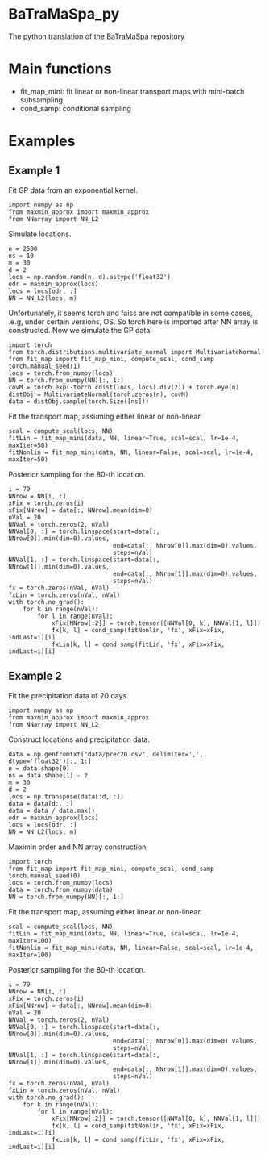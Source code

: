# BaTraMaSpa_py
The python translation of the BaTraMaSpa repository


# Main functions

* fit_map_mini: fit linear or non-linear transport maps with mini-batch subsampling
* cond_samp: conditional sampling 

# Examples

## Example 1

Fit GP data from an exponential kernel.
```
import numpy as np
from maxmin_approx import maxmin_approx
from NNarray import NN_L2
```

Simulate locations.
```
n = 2500
ns = 10
m = 30
d = 2
locs = np.random.rand(n, d).astype('float32')
odr = maxmin_approx(locs)
locs = locs[odr, :]
NN = NN_L2(locs, m)
```

Unfortunately, it seems torch and faiss are not compatible in some cases, .e.g, under certain versions, OS. So torch here is imported after NN array is constructed. Now we simulate the GP data.
```
import torch
from torch.distributions.multivariate_normal import MultivariateNormal
from fit_map import fit_map_mini, compute_scal, cond_samp
torch.manual_seed(1)
locs = torch.from_numpy(locs)
NN = torch.from_numpy(NN)[:, 1:]
covM = torch.exp(-torch.cdist(locs, locs).div(2)) + torch.eye(n)
distObj = MultivariateNormal(torch.zeros(n), covM)
data = distObj.sample(torch.Size([ns]))
```

Fit the transport map, assuming either linear or non-linear.
```
scal = compute_scal(locs, NN)
fitLin = fit_map_mini(data, NN, linear=True, scal=scal, lr=1e-4, maxIter=50)
fitNonlin = fit_map_mini(data, NN, linear=False, scal=scal, lr=1e-4, maxIter=50)
```

Posterior sampling for the 80-th location.
```
i = 79
NNrow = NN[i, :]
xFix = torch.zeros(i)
xFix[NNrow] = data[:, NNrow].mean(dim=0)
nVal = 20
NNVal = torch.zeros(2, nVal)
NNVal[0, :] = torch.linspace(start=data[:, NNrow[0]].min(dim=0).values,
                             end=data[:, NNrow[0]].max(dim=0).values,
                             steps=nVal)
NNVal[1, :] = torch.linspace(start=data[:, NNrow[1]].min(dim=0).values,
                             end=data[:, NNrow[1]].max(dim=0).values,
                             steps=nVal)
fx = torch.zeros(nVal, nVal)
fxLin = torch.zeros(nVal, nVal)
with torch.no_grad():
    for k in range(nVal):
        for l in range(nVal):
            xFix[NNrow[:2]] = torch.tensor([NNVal[0, k], NNVal[1, l]])
            fx[k, l] = cond_samp(fitNonlin, 'fx', xFix=xFix, indLast=i)[i]
            fxLin[k, l] = cond_samp(fitLin, 'fx', xFix=xFix, indLast=i)[i]
```

## Example 2

Fit the precipitation data of 20 days.
```
import numpy as np
from maxmin_approx import maxmin_approx
from NNarray import NN_L2
```

Construct locations and precipitation data.
```
data = np.genfromtxt("data/prec20.csv", delimiter=',', dtype='float32')[:, 1:]
n = data.shape[0]
ns = data.shape[1] - 2
m = 30
d = 2
locs = np.transpose(data[:d, :])
data = data[d:, :]
data = data / data.max()
odr = maxmin_approx(locs)
locs = locs[odr, :]
NN = NN_L2(locs, m)
```

Maximin order and NN array construction,
```
import torch
from fit_map import fit_map_mini, compute_scal, cond_samp
torch.manual_seed(0)
locs = torch.from_numpy(locs)
data = torch.from_numpy(data)
NN = torch.from_numpy(NN)[:, 1:]
```

Fit the transport map, assuming either linear or non-linear.
```
scal = compute_scal(locs, NN)
fitLin = fit_map_mini(data, NN, linear=True, scal=scal, lr=1e-4, maxIter=100)
fitNonlin = fit_map_mini(data, NN, linear=False, scal=scal, lr=1e-4, maxIter=100)
```

Posterior sampling for the 80-th location.
```
i = 79
NNrow = NN[i, :]
xFix = torch.zeros(i)
xFix[NNrow] = data[:, NNrow].mean(dim=0)
nVal = 20
NNVal = torch.zeros(2, nVal)
NNVal[0, :] = torch.linspace(start=data[:, NNrow[0]].min(dim=0).values,
                             end=data[:, NNrow[0]].max(dim=0).values,
                             steps=nVal)
NNVal[1, :] = torch.linspace(start=data[:, NNrow[1]].min(dim=0).values,
                             end=data[:, NNrow[1]].max(dim=0).values,
                             steps=nVal)
fx = torch.zeros(nVal, nVal)
fxLin = torch.zeros(nVal, nVal)
with torch.no_grad():
    for k in range(nVal):
        for l in range(nVal):
            xFix[NNrow[:2]] = torch.tensor([NNVal[0, k], NNVal[1, l]])
            fx[k, l] = cond_samp(fitNonlin, 'fx', xFix=xFix, indLast=i)[i]
            fxLin[k, l] = cond_samp(fitLin, 'fx', xFix=xFix, indLast=i)[i]
```

